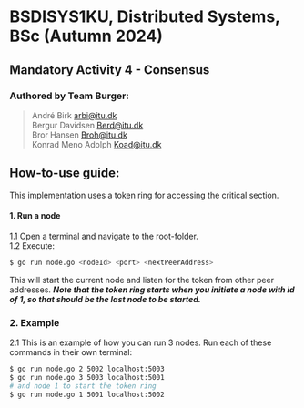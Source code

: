 # BSDISYS1KU, Distributed Systems, BSc (Autumn 2024)
## Mandatory Activity 4 - Consensus
### Authored by Team Burger:  
> André Birk <arbi@itu.dk>  
> Bergur Davidsen <Berd@itu.dk>  
> Bror Hansen <Broh@itu.dk>  
> Konrad Meno Adolph <Koad@itu.dk>  



## How-to-use guide: 
This implementation uses a token ring for accessing the critical section.
#### 1. Run a node  
1.1 Open a terminal and navigate to the root-folder.  
1.2 Execute: 
``` bash 
$ go run node.go <nodeId> <port> <nextPeerAddress>
```  
This will start the current node and listen for the token from other peer addresses.
***Note that the token ring starts when you initiate a node with id of 1, so that should be the last node to be started.***

### 2. Example
2.1 This is an example of how you can run 3 nodes. Run each of these commands in their own terminal:
```bash
$ go run node.go 2 5002 localhost:5003
$ go run node.go 3 5003 localhost:5001
# and node 1 to start the token ring
$ go run node.go 1 5001 localhost:5002
```
